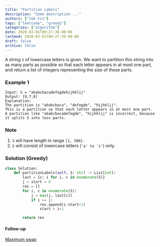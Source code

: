 ```yaml
---
title: "Partition Labels"
description: "Some description ..."
authors: ["lek-tin"]
tags: ["leetcode", "greedy"]
categories: ["algorithm"]
date: 2020-03-01T09:27:30-08:00
lastmod: 2020-03-01T09:27:30-08:00
draft: false
archive: false
---
```

A string `S` of lowercase letters is given. We want to partition this string into as many parts as possible so that each letter appears in at most one part, and return a list of integers representing the size of these parts.

### Example 1

```
Input: S = "ababcbacadefegdehijhklij"
Output: [9,7,8]
Explanation:
The partition is "ababcbaca", "defegde", "hijhklij".
This is a partition so that each letter appears in at most one part.
A partition like "ababcbacadefegde", "hijhklij" is incorrect, because it splits S into less parts.
```

### Note

1. `S` will have length in range `[1, 500]`.
2. `S` will consist of lowercase letters (`'a' to 'z'`) only.

### Solution (Greedy)

```python
class Solution:
    def partitionLabels(self, S: str) -> List[int]:
        last = {c: i for i, c in enumerate(S)}
        j = start = 0
        res = []
        for i, c in enumerate(S):
            j = max(j, last[c])
            if i == j:
                res.append(i-start+1)
                start = i+1

        return res
```

#### Follow-up
[Maximum swap](https://leetcode.com/problems/maximum-swap/)